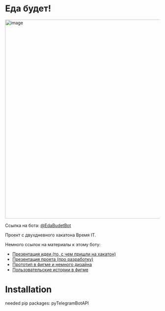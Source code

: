# Еда будет! 

<img width="648" alt="image" src="https://github.com/leevayy/edabudet/assets/86363699/b984b852-7a87-4c98-a576-4150c1995370">

Cсылка на бота: [@EdaBudetBot](https://t.me/EdaBudetBot)

Проект с двухдневного хакатона Время IT. 

Немного ссылок на материалы к этому боту:
- [Презентация идеи (то, с чем пришли на хакатон)](https://docs.google.com/presentation/d/1PfQOdU9Il7aeB_CDkiZrGmDlLQxbgKzcfd2jS_MjX-s/edit?usp=sharing)
- [Презентация проета (про разработку)](https://docs.google.com/presentation/d/1PfQOdU9Il7aeB_CDkiZrGmDlLQxbgKzcfd2jS_MjX-s/edit?usp=sharing)
- [Прототип в фигме и немного дизайна](https://www.figma.com/file/xgFmGHHHvhosUfP0rsRuQp/Eda-Budet?type=design&node-id=0%3A1&mode=design&t=6F0inFCCJRYvdGBK-1)
- [Пользовательские истории в фигме](https://www.figma.com/file/13LnDdnugagEIVseUKAf1n)

# Installation
needed pip packages: pyTelegramBotAPI 
